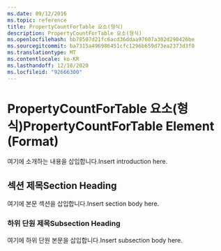 ```yaml
---
ms.date: 09/12/2016
ms.topic: reference
title: PropertyCountForTable 요소(형식)
description: PropertyCountForTable 요소(형식)
ms.openlocfilehash: bb78507d21fc6acd36ddaa97607a302d290426be
ms.sourcegitcommit: ba7315a496986451cfc1296b659d73ea2373d3f0
ms.translationtype: MT
ms.contentlocale: ko-KR
ms.lasthandoff: 12/10/2020
ms.locfileid: "92666300"
---
```

# <a name="propertycountfortable-element-format"></a><span data-ttu-id="8fdad-103">PropertyCountForTable 요소(형식)</span><span class="sxs-lookup"><span data-stu-id="8fdad-103">PropertyCountForTable Element (Format)</span></span>

<span data-ttu-id="8fdad-104">여기에 소개하는 내용을 삽입합니다.</span><span class="sxs-lookup"><span data-stu-id="8fdad-104">Insert introduction here.</span></span>

## <a name="section-heading"></a><span data-ttu-id="8fdad-105">섹션 제목</span><span class="sxs-lookup"><span data-stu-id="8fdad-105">Section Heading</span></span>

<span data-ttu-id="8fdad-106">여기에 본문 섹션을 삽입합니다.</span><span class="sxs-lookup"><span data-stu-id="8fdad-106">Insert section body here.</span></span>

### <a name="subsection-heading"></a><span data-ttu-id="8fdad-107">하위 단원 제목</span><span class="sxs-lookup"><span data-stu-id="8fdad-107">Subsection Heading</span></span>

<span data-ttu-id="8fdad-108">여기에 하위 단원 본문을 삽입합니다.</span><span class="sxs-lookup"><span data-stu-id="8fdad-108">Insert subsection body here.</span></span>
